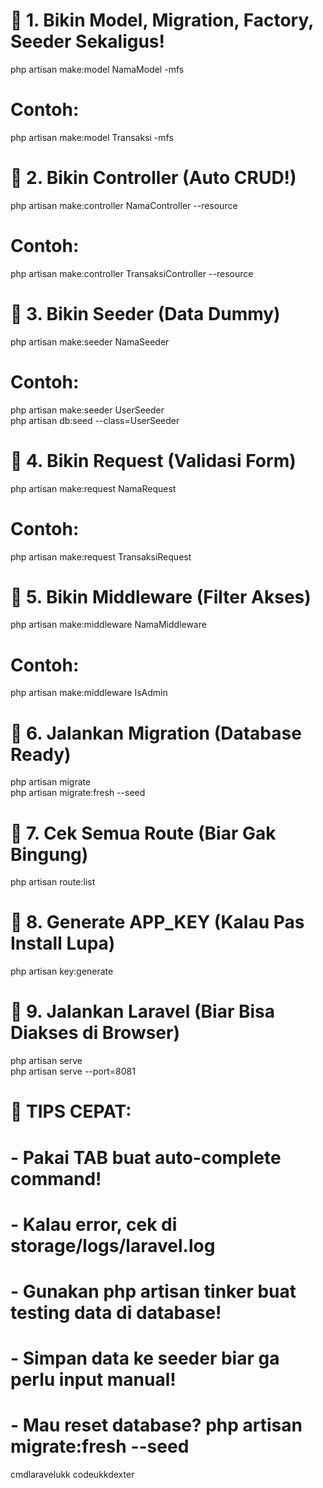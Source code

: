 # 📌 1. Bikin Model, Migration, Factory, Seeder Sekaligus!  
php artisan make:model NamaModel -mfs  
# Contoh:  
php artisan make:model Transaksi -mfs  
 
# 📌 2. Bikin Controller (Auto CRUD!)  
php artisan make:controller NamaController --resource  
# Contoh:  
php artisan make:controller TransaksiController --resource  
 
# 📌 3. Bikin Seeder (Data Dummy)  
php artisan make:seeder NamaSeeder  
# Contoh:  
php artisan make:seeder UserSeeder  
php artisan db:seed --class=UserSeeder  
 
# 📌 4. Bikin Request (Validasi Form)  
php artisan make:request NamaRequest  
# Contoh:  
php artisan make:request TransaksiRequest  
 
# 📌 5. Bikin Middleware (Filter Akses)  
php artisan make:middleware NamaMiddleware  
# Contoh:  
php artisan make:middleware IsAdmin  
 
# 📌 6. Jalankan Migration (Database Ready)  
php artisan migrate  
php artisan migrate:fresh --seed  
 
# 📌 7. Cek Semua Route (Biar Gak Bingung)  
php artisan route:list  
 
# 📌 8. Generate APP_KEY (Kalau Pas Install Lupa)  
php artisan key:generate  
 
# 📌 9. Jalankan Laravel (Biar Bisa Diakses di Browser)  
php artisan serve  
php artisan serve --port=8081  
 
# 🎯 TIPS CEPAT:  
# - Pakai TAB buat auto-complete command!  
# - Kalau error, cek di storage/logs/laravel.log  
# - Gunakan php artisan tinker buat testing data di database!  
# - Simpan data ke seeder biar ga perlu input manual!  
# - Mau reset database? php artisan migrate:fresh --seed  

cmdlaravelukk
codeukkdexter
